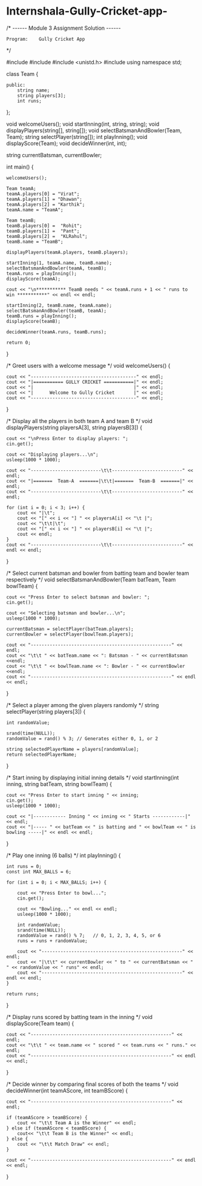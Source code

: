 # Internshala-Gully-Cricket-app-
/*
	------ Module 3 Assignment Solution ------

	Program:	Gully Cricket App
*/

#include <iostream>
#include <cstdlib>
#include <unistd.h>
#include <ctime>
using namespace std;

class Team {

	public:
		string name;
		string players[3];
		int runs;
};

void welcomeUsers();
void startInning(int, string, string);
void displayPlayers(string[], string[]);
void selectBatsmanAndBowler(Team, Team);
string selectPlayer(string[]);
int playInning();
void displayScore(Team);
void decideWinner(int, int);

string currentBatsman, currentBowler;


int main() {

	welcomeUsers();

	Team teamA;
	teamA.players[0] = "Virat";
	teamA.players[1] = "Dhawan";
	teamA.players[2] = "Karthik";
	teamA.name = "TeamA";

	Team teamB;
	teamB.players[0] =  "Rohit";
	teamB.players[1] =  "Pant";
	teamB.players[2] =  "KLRahul";
	teamB.name = "TeamB";

    displayPlayers(teamA.players, teamB.players);

    startInning(1, teamA.name, teamB.name);
    selectBatsmanAndBowler(teamA, teamB);
    teamA.runs = playInning();
    displayScore(teamA);

    cout << "\n*********** TeamB needs " << teamA.runs + 1 << " runs to win ***********" << endl << endl;

    startInning(2, teamB.name, teamA.name);
    selectBatsmanAndBowler(teamB, teamA);
    teamB.runs = playInning();
    displayScore(teamB);

    decideWinner(teamA.runs, teamB.runs);

    return 0;
}

/* Greet users with a welcome message */
void welcomeUsers() {

    cout << "---------------------------------------" << endl;
    cout << "|=========== GULLY CRICKET ===========|" << endl;
    cout << "|                                     |" << endl;
    cout << "|      Welcome to Gully Cricket       |" << endl;
    cout << "---------------------------------------" << endl;
}

/* Display all the players in both team A and team B */
void displayPlayers(string playersA[3], string playersB[3]) {

	cout << "\nPress Enter to display players: ";
	cin.get();

    cout << "Displaying players...\n";
    usleep(1000 * 1000);

    cout << "--------------------------\t\t--------------------------" << endl;
    cout << "|=======  Team-A  =======|\t\t|=======  Team-B  =======|" << endl;
    cout << "--------------------------\t\t--------------------------" << endl;

    for (int i = 0; i < 3; i++) {
        cout << "|\t";
        cout << "[" << i << "] " << playersA[i] << "\t |";
        cout << "\t\t|\t";
        cout << "[" << i << "] " << playersB[i] << "\t |";
        cout << endl;
    }
    cout << "--------------------------\t\t--------------------------" << endl << endl;
}

/* Select current batsman and bowler from batting team and bowler team respectively */
void selectBatsmanAndBowler(Team batTeam, Team bowlTeam) {

    cout << "Press Enter to select batsman and bowler: ";
    cin.get();

    cout << "Selecting batsman and bowler...\n";
    usleep(1000 * 1000);

    currentBatsman = selectPlayer(batTeam.players);
    currentBowler = selectPlayer(bowlTeam.players);

    cout << "----------------------------------------------------" << endl;
    cout << "\t\t " << batTeam.name << ": Batsman - " << currentBatsman <<endl;
    cout << "\t\t " << bowlTeam.name << ": Bowler - " << currentBowler <<endl;
    cout << "----------------------------------------------------" << endl << endl;
}

/* Select a player among the given players randomly */
string selectPlayer(string players[3]) {

    int randomValue;

    srand(time(NULL));
    randomValue = rand() % 3; // Generates either 0, 1, or 2

    string selectedPlayerName = players[randomValue];
    return selectedPlayerName;
}

/* Start inning by displaying initial inning details */
void startInning(int inning, string batTeam, string bowlTeam) {

	cout << "Press Enter to start inning " << inning;
    cin.get();
    usleep(1000 * 1000);

    cout << "|------------ Inning " << inning << " Starts ------------|" << endl;
    cout << "|----- " << batTeam << " is batting and " << bowlTeam << " is bowling -----|" << endl << endl;
}

/* Play one inning (6 balls) */
int playInning() {

    int runs = 0;
    const int MAX_BALLS = 6;

    for (int i = 0; i < MAX_BALLS; i++) {

        cout << "Press Enter to bowl...";
        cin.get();

        cout << "Bowling..." << endl << endl;
        usleep(1000 * 1000);

        int randomValue;
        srand(time(NULL));
        randomValue = rand() % 7;   // 0, 1, 2, 3, 4, 5, or 6 
        runs = runs + randomValue;

        cout << "----------------------------------------------------" << endl;
        cout << "|\t\t" << currentBowler << " to " << currentBatsman << " " << randomValue << " runs" << endl;
        cout << "----------------------------------------------------" << endl << endl;
    }

    return runs;
}

/* Display runs scored by batting team in the inning */
void displayScore(Team team) {

    cout << "----------------------------------------------------" << endl;
    cout << "\t\t " << team.name << " scored " << team.runs << " runs." << endl;
    cout << "----------------------------------------------------" << endl << endl;
}

/* Decide winner by comparing final scores of both the teams */
void decideWinner(int teamAScore, int teamBScore) {

	cout << "----------------------------------------------------" << endl;

    if (teamAScore > teamBScore) {
        cout << "\t\t Team A is the Winner" << endl;
    } else if (teamAScore < teamBScore) {
        cout<< "\t\t Team B is the Winner" << endl;
    } else {
        cout << "\t\t Match Draw" << endl;
    }

    cout << "----------------------------------------------------" << endl << endl;
}
